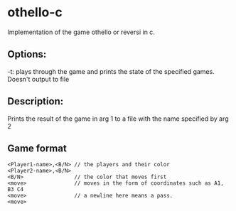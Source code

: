 # othello-c
Implementation of the game othello or reversi in c.
## Options:
-t: plays through the game and prints the state of the specified games. Doesn't output to file
## Description:
Prints the result of the game in arg 1 to a file with the name specified by arg 2
## Game format
```
<Player1-name>,<B/N> // the players and their color
<Player2-name>,<B/N>
<B/N>                // the color that moves first
<move>               // moves in the form of coordinates such as A1, B3 C4
<move>               // a newline here means a pass.
<move>
```
